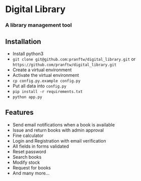 # Digital Library
### A library management tool

## Installation
- Install python3
- `git clone git@github.com:pranftw/digital_library.git` or `https://github.com/pranftw/digital_library.git`
- Create a virtual environment
- Activate the virtual environment
- `cp config.py.example config.py`
- Put all data into `config.py`
- `pip install -r requirements.txt`
- `python app.py`

## Features
- Send email notifications when a book is available
- Issue and return books with admin approval
- Fine calculator
- Login and Registration with email verification
- All fields in forms validated
- Reset password
- Search books
- Modify stock
- Request for books
- And many more...


